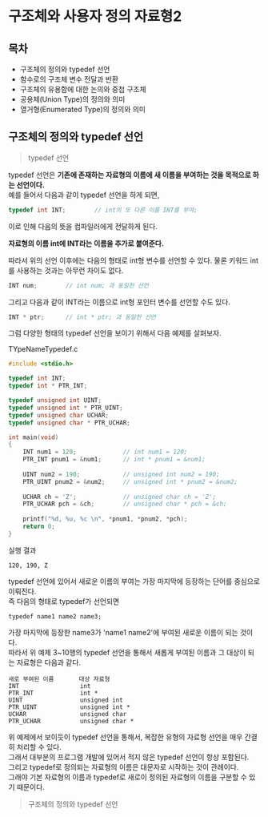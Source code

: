# 구조체와 사용자 정의 자료형2



## 목차

- 구조체의 정의와 typedef 선언
- 함수로의 구조체 변수 전달과 반환
- 구조체의 유용함에 대한 논의와 중첩 구조체
- 공용체(Union Type)의 정의와 의미
- 열거형(Enumerated Type)의 정의와 의미



## 구조체의 정의와 typedef 선언

> typedef 선언

typedef 선언은 __기존에 존재하는 자료형의 이름에 새 이름을 부여하는 것을 목적으로 하는 선언이다.__   
예를 들어서 다음과 같이 typedef 선언을 하게 되면,

```c
typedef int INT;		// int의 또 다른 이름 INT를 부여;
```

이로 인해 다음의 뜻을 컴파일러에게 전달하게 된다.

__자료형의 이름 int에 INT라는 이름을 추가로 붙여준다.__

따라서 위의 선언 이후에는 다음의 형태로 int형 변수를 선언할 수 있다. 물론 키워드 int를 사용하는 것과는 아무런 차이도 없다.

```c
INT num;		// int num; 과 동일한 선언
```

그리고 다음과 같이 INT라는 이름으로 int형 포인터 변수를 선언할 수도 있다.

```c
INT * ptr;		// int * ptr; 과 동일한 선언
```

그럼 다양한 형태의 typedef 선언을 보이기 위해서 다음 예제를 살펴보자.



TYpeNameTypedef.c

```c
#include <stdio.h>

typedef int INT;
typedef int * PTR_INT;

typedef unsigned int UINT;
typedef unsigned int * PTR_UINT;
typedef unsigned char UCHAR;
typedef unsigned char * PTR_UCHAR;

int main(void)
{
	INT num1 = 120;				// int num1 = 120;
    PTR_INT pnum1 = &num1;		// int * pnum1 = &num1;
    
    UINT num2 = 190;			// unsigned int num2 = 190;
    PTR_UINT pnum2 = &num2;		// unsigned int * pnum2 = &num2;
    
    UCHAR ch = 'Z';				// unsigned char ch = 'Z';
    PTR_UCHAR pch = &ch;		// unsigned char * pch = &ch;
    
    printf("%d, %u, %c \n", *pnum1, *pnum2, *pch);
    return 0;
}
```



실행 결과

```
120, 190, Z
```



typedef 선언에 있어서 새로운 이름의 부여는 가장 마지막에 등장하는 단어를 중심으로 이뤄진다.  
즉 다음의 형태로 typedef가 선언되면

```
typedef name1 name2 name3;
```

가장 마지막에 등장한 name3가 'name1 name2'에 부여된 새로운 이름이 되는 것이다.  
따라서 위 예제 3~10행의 typedef 선언을 통해서 새롭게 부여된 이름과 그 대상이 되는 자료형은 다음과 같다.

```
새로 부여된 이름		대상 자료형
INT					int
PTR_INT				int *
UINT				unsigned int
PTR_UINT			unsigned int *
UCHAR				unsigned char
PTR_UCHAR			unsigned char *
```

위 예제에서 보이듯이 typedef 선언을 통해서, 복잡한 유형의 자료형 선언을 매우 간결히 처리할 수 있다.  
그래서 대부분의 프로그램 개발에 있어서 적지 않은 typedef 선언이 항상 포함된다.  
그리고 typedef로 정의되는 자료형의 이름은 대문자로 시작하는 것이 관례이다.  
그래야 기본 자료형의 이름과 typedef로 새로이 정의된 자료형의 이름을 구분할 수 있기 때문이다.



> 구조체의 정의와 typedef 선언

